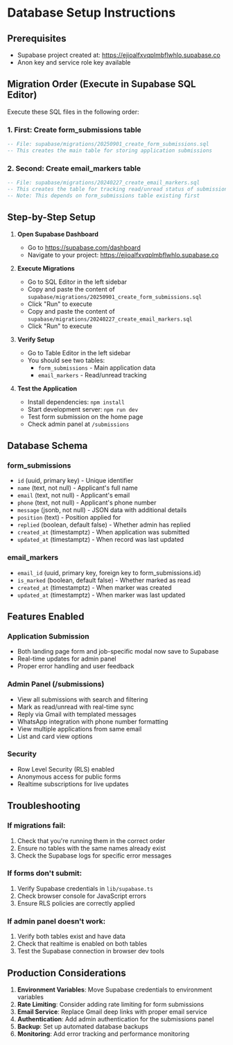 # Database Setup Instructions

## Prerequisites
- Supabase project created at: https://ejioalfxvqplmbflwhlo.supabase.co
- Anon key and service role key available

## Migration Order (Execute in Supabase SQL Editor)

Execute these SQL files in the following order:

### 1. First: Create form_submissions table
```sql
-- File: supabase/migrations/20250901_create_form_submissions.sql
-- This creates the main table for storing application submissions
```

### 2. Second: Create email_markers table  
```sql
-- File: supabase/migrations/20240227_create_email_markers.sql
-- This creates the table for tracking read/unread status of submissions
-- Note: This depends on form_submissions table existing first
```

## Step-by-Step Setup

1. **Open Supabase Dashboard**
   - Go to https://supabase.com/dashboard
   - Navigate to your project: https://ejioalfxvqplmbflwhlo.supabase.co

2. **Execute Migrations**
   - Go to SQL Editor in the left sidebar
   - Copy and paste the content of `supabase/migrations/20250901_create_form_submissions.sql`
   - Click "Run" to execute
   - Copy and paste the content of `supabase/migrations/20240227_create_email_markers.sql`
   - Click "Run" to execute

3. **Verify Setup**
   - Go to Table Editor in the left sidebar
   - You should see two tables:
     - `form_submissions` - Main application data
     - `email_markers` - Read/unread tracking

4. **Test the Application**
   - Install dependencies: `npm install`
   - Start development server: `npm run dev`
   - Test form submission on the home page
   - Check admin panel at `/submissions`

## Database Schema

### form_submissions
- `id` (uuid, primary key) - Unique identifier
- `name` (text, not null) - Applicant's full name
- `email` (text, not null) - Applicant's email
- `phone` (text, not null) - Applicant's phone number
- `message` (jsonb, not null) - JSON data with additional details
- `position` (text) - Position applied for
- `replied` (boolean, default false) - Whether admin has replied
- `created_at` (timestamptz) - When application was submitted
- `updated_at` (timestamptz) - When record was last updated

### email_markers
- `email_id` (uuid, primary key, foreign key to form_submissions.id)
- `is_marked` (boolean, default false) - Whether marked as read
- `created_at` (timestamptz) - When marker was created
- `updated_at` (timestamptz) - When marker was last updated

## Features Enabled

### Application Submission
- Both landing page form and job-specific modal now save to Supabase
- Real-time updates for admin panel
- Proper error handling and user feedback

### Admin Panel (/submissions)
- View all submissions with search and filtering
- Mark as read/unread with real-time sync
- Reply via Gmail with templated messages
- WhatsApp integration with phone number formatting
- View multiple applications from same email
- List and card view options

### Security
- Row Level Security (RLS) enabled
- Anonymous access for public forms
- Realtime subscriptions for live updates

## Troubleshooting

### If migrations fail:
1. Check that you're running them in the correct order
2. Ensure no tables with the same names already exist
3. Check the Supabase logs for specific error messages

### If forms don't submit:
1. Verify Supabase credentials in `lib/supabase.ts`
2. Check browser console for JavaScript errors
3. Ensure RLS policies are correctly applied

### If admin panel doesn't work:
1. Verify both tables exist and have data
2. Check that realtime is enabled on both tables
3. Test the Supabase connection in browser dev tools

## Production Considerations

1. **Environment Variables**: Move Supabase credentials to environment variables
2. **Rate Limiting**: Consider adding rate limiting for form submissions
3. **Email Service**: Replace Gmail deep links with proper email service
4. **Authentication**: Add admin authentication for the submissions panel
5. **Backup**: Set up automated database backups
6. **Monitoring**: Add error tracking and performance monitoring
